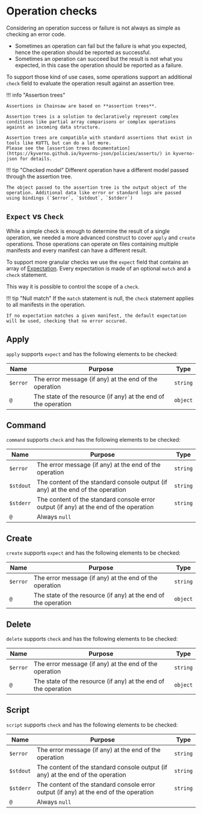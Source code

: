 # Operation checks

Considering an operation success or failure is not always as simple as checking an error code.

- Sometimes an operation can fail but the failure is what you expected, hence the operation should be reported as successful.
- Sometimes an operation can succeed but the result is not what you expected, in this case the operation should be reported as a failure.

To support those kind of use cases, some operations support an additional `check` field to evaluate the operation result against an assertion tree.

!!! info "Assertion trees"

    Assertions in Chainsaw are based on **assertion trees**.

    Assertion trees is a solution to declaratively represent complex conditions like partial array comparisons or complex operations against an incoming data structure.

    Assertion trees are compatible with standard assertions that exist in tools like KUTTL but can do a lot more.
    Please see the [assertion trees documentation](https://kyverno.github.io/kyverno-json/policies/asserts/) in kyverno-json for details.

!!! tip "Checked model"
    Different operation have a different model passed through the assertion tree.

    The object passed to the assertion tree is the output object of the operation. Additional data like error or standard logs are passed using bindings (`$error`, `$stdout`, `$stderr`)

## `Expect` vs `Check`

While a simple check is enough to determine the result of a single operation, we needed a more advanced construct to cover `apply` and `create` operations. Those operations can operate on files containing multiple manifests and every manifest can have a different result.

To support more granular checks we use the `expect` field that contains an array of [Expectation](../apis/chainsaw.v1alpha1.md#chainsaw-kyverno-io-v1alpha1-Expectation).
Every expectation is made of an optional `match` and a `check` statement.

This way it is possible to control the scope of a `check`.

!!! tip "Null match"
    If the `match` statement is null, the `check` statement applies to all manifests in the operation.

    If no expectation matches a given manifest, the default expectation will be used, checking that no error occured.

## Apply

`apply` supports `expect` and has the following elements to be checked:

| Name | Purpose | Type |
|---|---|---|
| `$error` | The error message (if any) at the end of the operation | `string` |
| `@` | The state of the resource (if any) at the end of the operation | `object` |

## Command

`command` supports `check` and has the following elements to be checked:

| Name | Purpose | Type |
|---|---|---|
| `$error` | The error message (if any) at the end of the operation | `string` |
| `$stdout` | The content of the standard console output (if any) at the end of the operation | `string` |
| `$stderr` | The content of the standard console error output (if any) at the end of the operation | `string` |
| `@` | Always `null` | |

## Create

`create` supports `expect` and has the following elements to be checked:

| Name | Purpose | Type |
|---|---|---|
| `$error` | The error message (if any) at the end of the operation | `string` |
| `@` | The state of the resource (if any) at the end of the operation | `object` |

## Delete

`delete` supports `check` and has the following elements to be checked:

| Name | Purpose | Type |
|---|---|---|
| `$error` | The error message (if any) at the end of the operation | `string` |
| `@` | The state of the resource (if any) at the end of the operation | `object` |

## Script

`script` supports `check` and has the following elements to be checked:

| Name | Purpose | Type |
|---|---|---|
| `$error` | The error message (if any) at the end of the operation | `string` |
| `$stdout` | The content of the standard console output (if any) at the end of the operation | `string` |
| `$stderr` | The content of the standard console error output (if any) at the end of the operation | `string` |
| `@` | Always `null` | |
